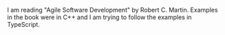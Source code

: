 I am reading "Agile Software Development" by Robert C. Martin. Examples in the book were in C++ and I am trying to follow the examples in TypeScript.
